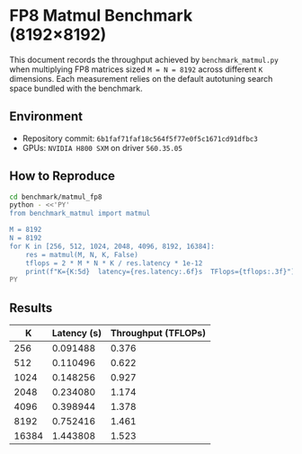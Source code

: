# FP8 Matmul Benchmark (8192×8192)

This document records the throughput achieved by `benchmark_matmul.py` when multiplying FP8 matrices sized `M = N = 8192` across different `K` dimensions. Each measurement relies on the default autotuning search space bundled with the benchmark.

## Environment

- Repository commit: `6b1faf71faf18c564f5f77e0f5c1671cd91dfbc3`
- GPUs: `NVIDIA H800 SXM` on driver `560.35.05`

## How to Reproduce

```bash
cd benchmark/matmul_fp8
python - <<'PY'
from benchmark_matmul import matmul

M = 8192
N = 8192
for K in [256, 512, 1024, 2048, 4096, 8192, 16384]:
    res = matmul(M, N, K, False)
    tflops = 2 * M * N * K / res.latency * 1e-12
    print(f"K={K:5d}  latency={res.latency:.6f}s  TFlops={tflops:.3f}")
PY
```

## Results

| K     | Latency (s) | Throughput (TFLOPs) |
|-------|-------------|---------------------|
|   256 | 0.091488    | 0.376               |
|   512 | 0.110496    | 0.622               |
|  1024 | 0.148256    | 0.927               |
|  2048 | 0.234080    | 1.174               |
|  4096 | 0.398944    | 1.378               |
|  8192 | 0.752416    | 1.461               |
| 16384 | 1.443808    | 1.523               |
